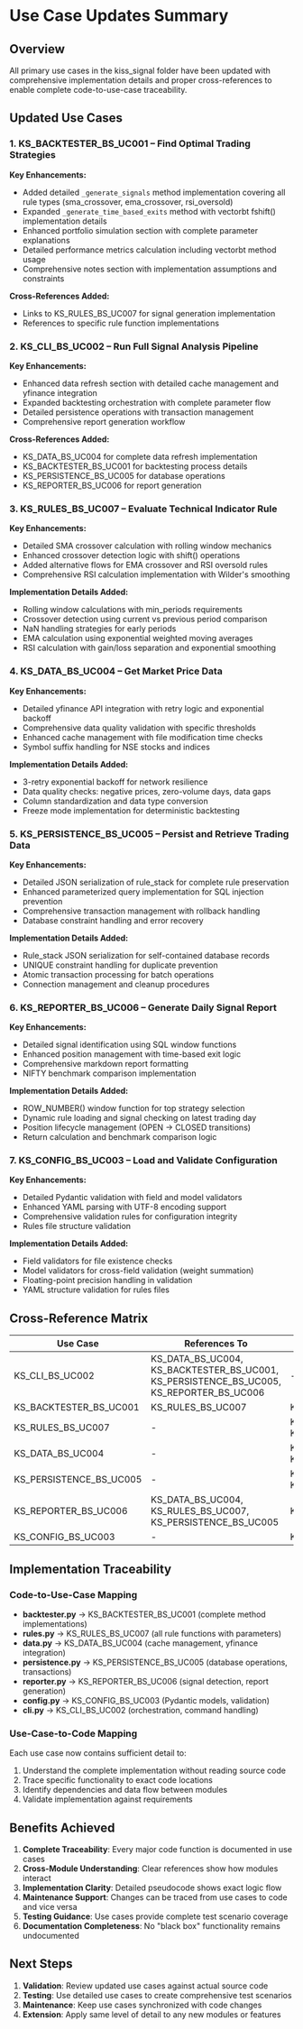 # Use Case Updates Summary

## Overview
All primary use cases in the kiss_signal folder have been updated with comprehensive implementation details and proper cross-references to enable complete code-to-use-case traceability.

## Updated Use Cases

### 1. KS_BACKTESTER_BS_UC001 – Find Optimal Trading Strategies
**Key Enhancements:**
- Added detailed `_generate_signals` method implementation covering all rule types (sma_crossover, ema_crossover, rsi_oversold)
- Expanded `_generate_time_based_exits` method with vectorbt fshift() implementation details
- Enhanced portfolio simulation section with complete parameter explanations
- Detailed performance metrics calculation including vectorbt method usage
- Comprehensive notes section with implementation assumptions and constraints

**Cross-References Added:**
- Links to KS_RULES_BS_UC007 for signal generation implementation
- References to specific rule function implementations

### 2. KS_CLI_BS_UC002 – Run Full Signal Analysis Pipeline
**Key Enhancements:**
- Enhanced data refresh section with detailed cache management and yfinance integration
- Expanded backtesting orchestration with complete parameter flow
- Detailed persistence operations with transaction management
- Comprehensive report generation workflow

**Cross-References Added:**
- KS_DATA_BS_UC004 for complete data refresh implementation
- KS_BACKTESTER_BS_UC001 for backtesting process details
- KS_PERSISTENCE_BS_UC005 for database operations
- KS_REPORTER_BS_UC006 for report generation

### 3. KS_RULES_BS_UC007 – Evaluate Technical Indicator Rule
**Key Enhancements:**
- Detailed SMA crossover calculation with rolling window mechanics
- Enhanced crossover detection logic with shift() operations
- Added alternative flows for EMA crossover and RSI oversold rules
- Comprehensive RSI calculation implementation with Wilder's smoothing

**Implementation Details Added:**
- Rolling window calculations with min_periods requirements
- Crossover detection using current vs previous period comparison
- NaN handling strategies for early periods
- EMA calculation using exponential weighted moving averages
- RSI calculation with gain/loss separation and exponential smoothing

### 4. KS_DATA_BS_UC004 – Get Market Price Data
**Key Enhancements:**
- Detailed yfinance API integration with retry logic and exponential backoff
- Comprehensive data quality validation with specific thresholds
- Enhanced cache management with file modification time checks
- Symbol suffix handling for NSE stocks and indices

**Implementation Details Added:**
- 3-retry exponential backoff for network resilience
- Data quality checks: negative prices, zero-volume days, data gaps
- Column standardization and data type conversion
- Freeze mode implementation for deterministic backtesting

### 5. KS_PERSISTENCE_BS_UC005 – Persist and Retrieve Trading Data
**Key Enhancements:**
- Detailed JSON serialization of rule_stack for complete rule preservation
- Enhanced parameterized query implementation for SQL injection prevention
- Comprehensive transaction management with rollback handling
- Database constraint handling and error recovery

**Implementation Details Added:**
- Rule_stack JSON serialization for self-contained database records
- UNIQUE constraint handling for duplicate prevention
- Atomic transaction processing for batch operations
- Connection management and cleanup procedures

### 6. KS_REPORTER_BS_UC006 – Generate Daily Signal Report
**Key Enhancements:**
- Detailed signal identification using SQL window functions
- Enhanced position management with time-based exit logic
- Comprehensive markdown report formatting
- NIFTY benchmark comparison implementation

**Implementation Details Added:**
- ROW_NUMBER() window function for top strategy selection
- Dynamic rule loading and signal checking on latest trading day
- Position lifecycle management (OPEN → CLOSED transitions)
- Return calculation and benchmark comparison logic

### 7. KS_CONFIG_BS_UC003 – Load and Validate Configuration
**Key Enhancements:**
- Detailed Pydantic validation with field and model validators
- Enhanced YAML parsing with UTF-8 encoding support
- Comprehensive validation rules for configuration integrity
- Rules file structure validation

**Implementation Details Added:**
- Field validators for file existence checks
- Model validators for cross-field validation (weight summation)
- Floating-point precision handling in validation
- YAML structure validation for rules files

## Cross-Reference Matrix

| Use Case | References To | Referenced By |
|----------|---------------|---------------|
| KS_CLI_BS_UC002 | KS_DATA_BS_UC004, KS_BACKTESTER_BS_UC001, KS_PERSISTENCE_BS_UC005, KS_REPORTER_BS_UC006 | - |
| KS_BACKTESTER_BS_UC001 | KS_RULES_BS_UC007 | KS_CLI_BS_UC002 |
| KS_RULES_BS_UC007 | - | KS_BACKTESTER_BS_UC001, KS_REPORTER_BS_UC006 |
| KS_DATA_BS_UC004 | - | KS_CLI_BS_UC002, KS_REPORTER_BS_UC006 |
| KS_PERSISTENCE_BS_UC005 | - | KS_CLI_BS_UC002, KS_REPORTER_BS_UC006 |
| KS_REPORTER_BS_UC006 | KS_DATA_BS_UC004, KS_RULES_BS_UC007, KS_PERSISTENCE_BS_UC005 | KS_CLI_BS_UC002 |
| KS_CONFIG_BS_UC003 | - | KS_CLI_BS_UC002 |

## Implementation Traceability

### Code-to-Use-Case Mapping
- **backtester.py** → KS_BACKTESTER_BS_UC001 (complete method implementations)
- **rules.py** → KS_RULES_BS_UC007 (all rule functions with parameters)
- **data.py** → KS_DATA_BS_UC004 (cache management, yfinance integration)
- **persistence.py** → KS_PERSISTENCE_BS_UC005 (database operations, transactions)
- **reporter.py** → KS_REPORTER_BS_UC006 (signal detection, report generation)
- **config.py** → KS_CONFIG_BS_UC003 (Pydantic models, validation)
- **cli.py** → KS_CLI_BS_UC002 (orchestration, command handling)

### Use-Case-to-Code Mapping
Each use case now contains sufficient detail to:
1. Understand the complete implementation without reading source code
2. Trace specific functionality to exact code locations
3. Identify dependencies and data flow between modules
4. Validate implementation against requirements

## Benefits Achieved

1. **Complete Traceability**: Every major code function is documented in use cases
2. **Cross-Module Understanding**: Clear references show how modules interact
3. **Implementation Clarity**: Detailed pseudocode shows exact logic flow
4. **Maintenance Support**: Changes can be traced from use cases to code and vice versa
5. **Testing Guidance**: Use cases provide complete test scenario coverage
6. **Documentation Completeness**: No "black box" functionality remains undocumented

## Next Steps

1. **Validation**: Review updated use cases against actual source code
2. **Testing**: Use detailed use cases to create comprehensive test scenarios
3. **Maintenance**: Keep use cases synchronized with code changes
4. **Extension**: Apply same level of detail to any new modules or features
